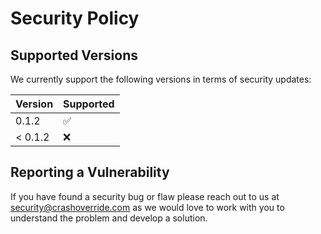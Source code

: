 # Security Policy

## Supported Versions

We currently support the following versions in terms of security updates:

| Version | Supported          |
| ------- | ------------------ |
| 0.1.2   | :white_check_mark: |
| < 0.1.2   | :x:                |

## Reporting a Vulnerability

If you have found a security bug or flaw please reach out to us at 
[security@crashoverride.com](mailto:security@crashoverride.com) as
we would love to work with you to understand the problem and develop
a solution.
